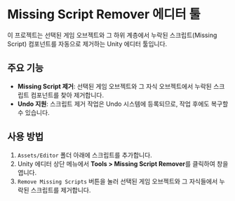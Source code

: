 # Missing Script Remover 에디터 툴

이 프로젝트는 선택된 게임 오브젝트와 그 하위 계층에서 누락된 스크립트(Missing Script) 컴포넌트를 자동으로 제거하는 Unity 에디터 툴입니다.

## 주요 기능
- **Missing Script 제거**: 선택된 게임 오브젝트와 그 자식 오브젝트에서 누락된 스크립트 컴포넌트를 찾아 제거합니다.
- **Undo 지원**: 스크립트 제거 작업은 Undo 시스템에 등록되므로, 작업 후에도 복구할 수 있습니다.

## 사용 방법
1. `Assets/Editor` 폴더 아래에 스크립트를 추가합니다.
2. Unity 에디터 상단 메뉴에서 **Tools > Missing Script Remover**를 클릭하여 창을 엽니다.
3. `Remove Missing Scripts` 버튼을 눌러 선택된 게임 오브젝트와 그 자식들에서 누락된 스크립트를 제거합니다.